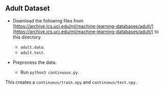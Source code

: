 Adult Dataset
---
* Download the following files from [https://archive.ics.uci.edu/ml/machine-learning-databases/adult/](https://archive.ics.uci.edu/ml/machine-learning-databases/adult/) to this directory.
	* `adult.data`.
	* `adult.test`.

* Preprocess the data.
	* Run `python3 continuous.py`.

This creates a `continuous/train.npy` and `continuous/test.npy`.
